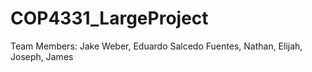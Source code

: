 # COP4331_LargeProject

Team Members: Jake Weber, Eduardo Salcedo Fuentes, Nathan, Elijah, Joseph, James
